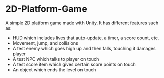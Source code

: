 # 2D-Platform-Game

A simple 2D platform game made with Unity. It has different features such as:
- HUD which includes lives that auto-update, a timer, a score count, etc.
- Movement, jump, and collisions
- A test enemy which goes high up and then falls, touching it damages player
- A test NPC which talks to player on touch
- A test score item which gives certain score points on touch
- An object which ends the level on touch
